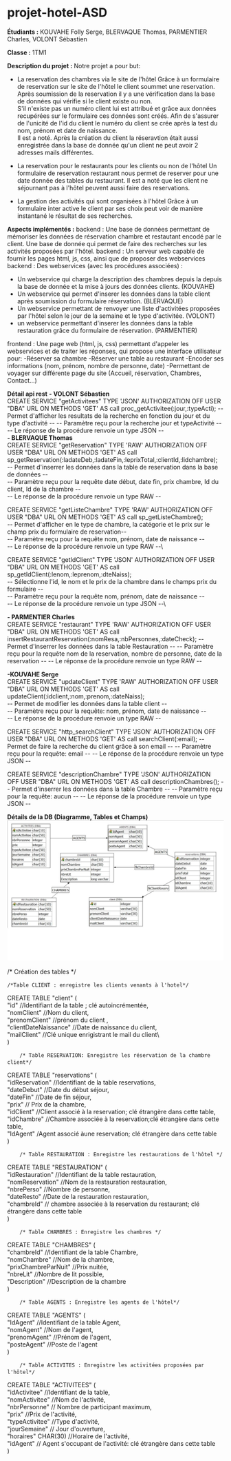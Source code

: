 # projet-hotel-ASD

**Étudiants :** KOUVAHE Folly Serge, BLERVAQUE Thomas, PARMENTIER Charles, VOLONT Sébastien

**Classe :** 1TM1

**Description du projet :** Notre projet a pour but:
- La reservation des chambres via le site de l'hôtel
Grâce à un formulaire de reservation sur le site de l'hôtel le client soummet une reservation.\
Après soumission de la reservation il y a une vérification dans la base de données qui vérifie si le client existe ou non. \
S'il n'existe pas un numéro client lui est attribué et grâce aux données recupérées sur le formulaire ces données sont créés.
Afin de s'assurer de l'unicité de l'id du client le numéro du client se crée après la test du nom, prénom et date de naissance.\
Il est a noté. Après la création du client la réseravtion était aussi enregistrée dans la base de donnée qu'un client ne peut avoir 2 adresses mails différentes.

- La reservation pour le restaurants pour les clients ou non de l'hôtel
Un formulaire de reservation restaurant nous permet de reserver pour une date donnée des tables du restaurant. Il est a noté que les client ne séjournant pas à l'hôtel peuvent aussi faire des reservations.

- La gestion des activités qui sont organisées à l'hôtel
Grâce à un formulaire inter active le client par ses choix peut voir de manière instantané le résultat de ses recherches.

**Aspects implémentés :**
backend : Une base de données permettant de mémoriser les données de réservation chambre et restautant encodé par le client.
Une base de donnée qui permet de faire des recherches sur les activités proposées par l'hôtel.
backend : Un serveur web capable de fournir les pages html, js, css, ainsi que de proposer des webservices
backend : Des webservices (avec les procédures associées) :
- Un webservice qui charge la description des chambres depuis la depuis la base de donnée et la mise à jours des données clients. (KOUVAHE)
- Un webservice qui permet d'inserer les données dans la table client  après soumission du formulaire réservation. (BLERVAQUE)
- Un webservice permettant de renvoyer une liste d'activitées proposées par l'hôtel selon le jour de la semaine et le type d'activitée.
(VOLONT)
- un webservice permettant d'inserer les données dans la table restauration grâce du formulaire de réservation. (PARMENTIER)


frontend : Une page web (html, js, css) permettant d'appeler les webservices et de traiter les réponses, qui propose une interface utilisateur pour:
-Réserver sa chambre
-Réserver une table au restaurant
-Encoder ses informations (nom, prénom, nombre de personne, date)
-Permettant de voyager sur différente page du site (Accueil, réservation, Chambres, Contact...)

**Détail api rest**
   **- VOLONT Sébastien**\
CREATE SERVICE "getActivitees" TYPE 'JSON' AUTHORIZATION OFF USER "DBA" URL ON METHODS 'GET' AS call proc_getActivitee(:jour,:typeActi);
-- Permet d'afficher les resultats de la recherche en fonction du jour et du type d'activité --
-- Paramètre reçu pour la recherche jour et typeActivité --
-- Le réponse de la procédure renvoie un type JSON  --			
   **- BLERVAQUE Thomas**\
CREATE SERVICE "getReservation" TYPE 'RAW' AUTHORIZATION OFF USER "DBA" URL ON METHODS 'GET' AS call sp_getReservation(:ladateDeb,:ladateFin,:leprixTotal,:clientId,:lidchambre);\
-- Permet d'inserrer les données dans la table de reservation dans la base de données --\
-- Paramètre reçu pour la requête date début, date fin, prix chambre, Id du client, Id de la chambre --\
-- Le réponse de la procédure renvoie un type RAW  --

CREATE SERVICE "getListeChambre" TYPE 'RAW' AUTHORIZATION OFF USER "DBA" URL ON METHODS 'GET' AS call sp_getListeChambre();\
-- Permet d'afficher en le type de chambre, la catégorie et le prix sur le champ prix du formulaire de reservation--\
-- Paramètre reçu pour la requête nom, prénom, date de naissance --\
-- Le réponse de la procédure renvoie un type RAW  --\

CREATE SERVICE "getIdClient" TYPE 'JSON' AUTHORIZATION OFF USER "DBA" URL ON METHODS 'GET' AS call sp_getIdClient(:lenom,:leprenom,:dteNaiss); \
-- Sélectionne l'id, le nom et le prix de la chambre dans le champs prix du formulaire  --\
-- Paramètre reçu pour la requête nom, prénom, date de naissance --\
-- Le réponse de la procédure renvoie un type JSON  --\

   **- PARMENTIER Charles**\
CREATE SERVICE "restaurant" TYPE 'RAW' AUTHORIZATION OFF USER "DBA" URL ON METHODS 'GET' AS call insertRestaurantReservation(:nomResa,:nbPersonnes,:dateCheck); 
-- Permet d'inserrer les données dans la table Restauration  --
-- Paramètre reçu pour la requête nom de la reservation, nombre de personne, date de la reservation --
-- Le réponse de la procédure renvoie un type RAW  --

   **-KOUVAHE Serge**\
CREATE SERVICE "updateClient" TYPE 'RAW' AUTHORIZATION OFF USER "DBA" URL ON METHODS 'GET' AS call updateClient(:idclient,:nom,:prenom,:dateNaiss);\
-- Permet de modifier les données dans la table client  --\
-- Paramètre reçu pour la requête: nom, prénom, date de naissance  --\
-- Le réponse de la procédure renvoie un type RAW  --

 
CREATE SERVICE "http_searchClient" TYPE 'JSON' AUTHORIZATION OFF USER "DBA" URL ON METHODS 'GET' AS call searchClient(:email);
-- Permet de faire la recherche du client grâce à son email  --
-- Paramètre reçu pour la requête: email --
-- Le réponse de la procédure renvoie un type JSON  --


CREATE SERVICE "descriptionChambre" TYPE 'JSON' AUTHORIZATION OFF USER "DBA" URL ON METHODS 'GET' AS call descriptionChambres();
-- Permet d'inserrer les données dans la table Chambre  --
-- Paramètre reçu pour la requête: aucun --
-- Le réponse de la procédure renvoie un type JSON  --




**Détails de la DB (Diagramme, Tables et Champs)**\
<img src="frontend/img/diagramme DB hotel projet.png">

/* Création des tables */

	/*Table CLIENT : enregistre les clients venants à l'hotel*/
CREATE TABLE "client" (\
	"id" //Identifiant de la table ; clé autoincrémentée,\
	"nomClient" //Nom du client,\
	"prenomClient" //prénom du client ,\
	"clientDateNaissance" //Date de naissance du client,\
	"mailClient" //Clé unique enrigistrant le mail du client\	
) 
		
		/* Table RESERVATION: Enregistre les réservation de la chambre client*/

CREATE TABLE "reservations" (\
	"idReservation" //Identifiant de la table reservations,\
	"dateDebut" //Date du début séjour,\
	"dateFin" //Date de fin séjour,\
	"prix" // Prix de la chambre,\
	"idClient" //Client associé à la reservation; clé étrangère dans cette table,\
	"idChambre" //Chambre associée à la reservation;clé étrangère dans cette table,\
	"IdAgent" /Agent associé àune reservation; clé étrangère dans cette table\
	)

		/* Table RESTAURATION : Enregistre les restaurations de l'hôtel */
		
CREATE TABLE "RESTAURATION" (\
	"idRestauration" //Identifiant de la table restauration,\
	"nomReservation" //Nom de la restauration restauration,\
	"nbrePerso" //Nombre de personne,\
	"dateResto" //Date de la restauration restauration,\
	"chambreId" // chambre associée à la reservation du restaurant; clé étrangère dans cette table\
	)
	
		/* Table CHAMBRES : Enregistre les chambres */
CREATE TABLE "CHAMBRES" (\
	"chambreId" //Identifiant de la table Chambre,\
	"nomChambre" //Nom de la chambre,\
	"prixChambreParNuit" //Prix nuitée,\
	"nbreLit" //Nombre de lit possible,\
	"Description" //Description de la chambre\
	)
		
		/* Table AGENTS : Enregistre les agents de l'hôtel*/
CREATE TABLE "AGENTS" (\
	"IdAgent" //Identifiant de la table Agent,\
	"nomAgent" //Nom de l'agent,\
	"prenomAgent" //Prénom de l'agent,\
	"posteAgent" //Poste de l'agent\
	)
	
		/* Table ACTIVITES : Enregistre les activitées proposées par l'hôtel*/
CREATE TABLE "ACTIVITEES" (\
	"idActivitee" //Identifiant de la table,\
	"nomActivitee" //Nom de l'activité,\
	"nbrPersonne" // Nombre de participant maximum,\
	"prix" //Prix de l'activité,\
	"typeActivitee" //Type d'activité,\
	"jourSemaine" // Jour d'ouverture,\
	"horaires" CHAR(30) //Horaire de l'activité,\
	"idAgent" // Agent s'occupant de l'activité: clé étrangère dans cette table\
	)
